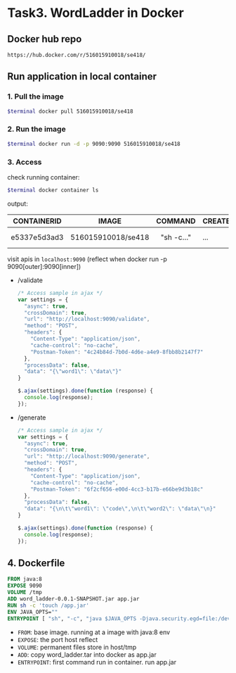 # Task3. WordLadder in Docker

## Docker hub repo

```https://hub.docker.com/r/516015910018/se418/```

## Run application in local container

### 1. Pull the image

```bash
$terminal docker pull 516015910018/se418
```

### 2. Run the image

```bash
$terminal docker run -d -p 9090:9090 516015910018/se418
```

### 3. Access

check running container:

```bash
$terminal docker container ls
```

output:

| CONTAINERID  |       IMAGE        | COMMAND  | CREATED | PORTS                  |
| ------------ | :----------------: | :------: | ------- | ---------------------- |
| e5337e5d3ad3 | 516015910018/se418 | "sh -c…" | ...     | 0.0.0.0:9090->9090/tcp |

visit apis in ```localhost:9090``` (reflect when docker run -p 9090[outer]:9090[inner])

- /validate

  ```javascript
  /* Access sample in ajax */
  var settings = {
    "async": true,
    "crossDomain": true,
    "url": "http://localhost:9090/validate",
    "method": "POST",
    "headers": {
      "Content-Type": "application/json",
      "cache-control": "no-cache",
      "Postman-Token": "4c24b84d-7b0d-4d6e-a4e9-8fbb8b2147f7"
    },
    "processData": false,
    "data": "{\"word1\": \"data\"}"
  }
  
  $.ajax(settings).done(function (response) {
    console.log(response);
  });
  ```

- /generate

  ```javascript
  /* Access sample in ajax */
  var settings = {
    "async": true,
    "crossDomain": true,
    "url": "http://localhost:9090/generate",
    "method": "POST",
    "headers": {
      "Content-Type": "application/json",
      "cache-control": "no-cache",
      "Postman-Token": "6f2cf656-e00d-4cc3-b17b-e66be9d3b18c"
    },
    "processData": false,
    "data": "{\n\t\"word1\": \"code\",\n\t\"word2\": \"data\"\n}"
  }
  
  $.ajax(settings).done(function (response) {
    console.log(response);
  });
  ```

## 4. Dockerfile

```dockerfile
FROM java:8
EXPOSE 9090
VOLUME /tmp
ADD word_ladder-0.0.1-SNAPSHOT.jar app.jar
RUN sh -c 'touch /app.jar'
ENV JAVA_OPTS=""
ENTRYPOINT [ "sh", "-c", "java $JAVA_OPTS -Djava.security.egd=file:/dev/./urandom -jar /app.jar" ]
```

- ```FROM```: base image. running at a image with java:8 env
- ```EXPOSE```: the port host reflect
- ```VOLUME```: permanent files store in host/tmp
- ```ADD```: copy word_ladder.tar into docker as app.jar
- ```ENTRYPOINT```: first command run in container. run app.jar





